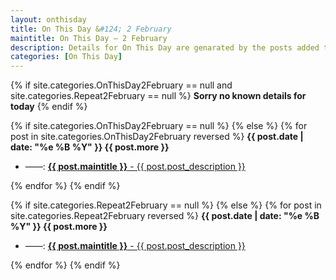 ```yaml
---
layout: onthisday
title: On This Day &#124; 2 February
maintitle: On This Day — 2 February
description: Details for On This Day are genarated by the posts added to the website so the content is subject to changes/updates over time.
categories: [On This Day]
---
```


{% if site.categories.OnThisDay2February == null and site.categories.Repeat2February == null %}
<strong>Sorry no known details for today</strong>
{% endif %}

{% if site.categories.OnThisDay2February == null %}
{% else %}
{% for post in site.categories.OnThisDay2February reversed %}
<strong>{{ post.date | date: "%e %B %Y" }} {{ post.more }}</strong>
<ul>
<li> ——: <a href="{{ post.url }}"><strong>{{ post.maintitle }}</strong> - {{ post.post_description }}</a></li>
</ul>
{% endfor %}
{% endif %}

{% if site.categories.Repeat2February == null %}
{% else %}
{% for post in site.categories.Repeat2February reversed %}
<strong>{{ post.date | date: "%e %B %Y" }} {{ post.more }}</strong>
<ul>
<li> ——: <a href="{{ post.url }}"><strong>{{ post.maintitle }}</strong> - {{ post.post_description }}</a></li>
</ul>
{% endfor %}
{% endif %}

